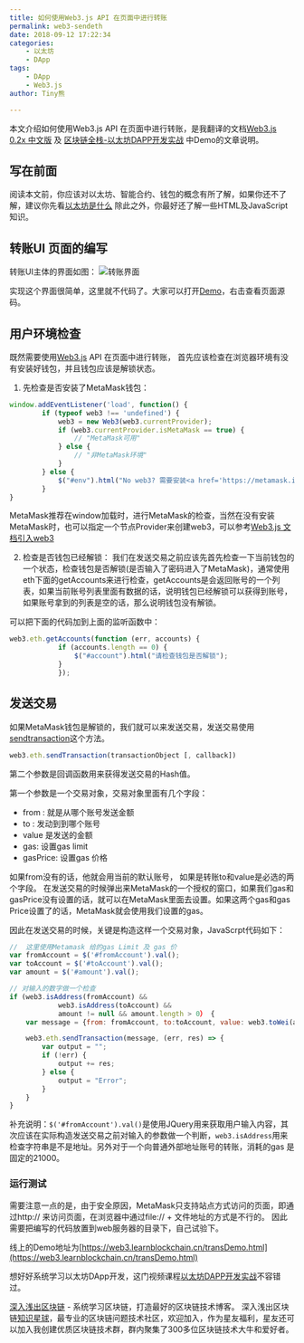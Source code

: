 ```yaml
---
title: 如何使用Web3.js API 在页面中进行转账
permalink: web3-sendeth
date: 2018-09-12 17:22:34
categories: 
    - 以太坊
    - DApp
tags:
    - DApp
    - Web3.js
author: Tiny熊

---
```


本文介绍如何使用Web3.js API 在页面中进行转账，是我翻译的文档[Web3.js 0.2x 中文版](https://web3.learnblockchain.cn/0.2x.x/) 及 [区块链全栈-以太坊DAPP开发实战](https://ke.qq.com/course/335169) 中Demo的文章说明。

<!-- more -->

## 写在前面
阅读本文前，你应该对以太坊、智能合约、钱包的概念有所了解，如果你还不了解，建议你先看[以太坊是什么](https://learnblockchain.cn/2017/11/20/whatiseth/)
除此之外，你最好还了解一些HTML及JavaScript知识。

## 转账UI 页面的编写

转账UI主体的界面如图：
![转账界面](https://img.learnblockchain.cn/2018/web3_sendeth_ui.jpg!wl/scale/35%)

实现这个界面很简单，这里就不代码了。大家可以打开[Demo](https://web3.learnblockchain.cn/transDemo.html)，右击查看页面源码。

## 用户环境检查

既然需要使用[Web3.js](https://learnblockchain.cn/docs/web3js-0.2x/) API 在页面中进行转账， 首先应该检查在浏览器环境有没有安装好钱包，并且钱包应该是解锁状态。

1. 先检查是否安装了MetaMask钱包：

```js
window.addEventListener('load', function() {
        if (typeof web3 !== 'undefined') {
            web3 = new Web3(web3.currentProvider);
            if (web3.currentProvider.isMetaMask == true) {
                // "MetaMask可用"
            } else {
                // "非MetaMask环境"
            }
        } else {
            $("#env").html("No web3? 需要安装<a href='https://metamask.io/'>MetaMask</a>!");
        }
}

```

MetaMask推荐在window加载时，进行MetaMask的检查，当然在没有安装MetaMask时，也可以指定一个节点Provider来创建web3，可以参考[Web3.js 文档引入web3](https://web3.learnblockchain.cn/0.2x.x/#web3)

2. 检查是否钱包已经解锁：
我们在发送交易之前应该先首先检查一下当前钱包的一个状态，检查钱包是否解锁(是否输入了密码进入了MetaMask)，通常使用eth下面的getAccounts来进行检查，getAccounts是会返回账号的一个列表，如果当前账号列表里面有数据的话，说明钱包已经解锁可以获得到账号，如果账号拿到的列表是空的话，那么说明钱包没有解锁。

可以把下面的代码加到上面的监听函数中：

```js
web3.eth.getAccounts(function (err, accounts) {
            if (accounts.length == 0) {
                $("#account").html("请检查钱包是否解锁");
            } 
            });
```


## 发送交易

如果MetaMask钱包是解锁的，我们就可以来发送交易，发送交易使用[sendtransaction](https://web3.learnblockchain.cn/0.2x.x/web3.eth/#web3ethsendtransaction)这个方法。

```js
web3.eth.sendTransaction(transactionObject [, callback])
```

第二个参数是回调函数用来获得发送交易的Hash值。

第一个参数是一个交易对象，交易对象里面有几个字段：

* from : 就是从哪个账号发送金额
* to : 发动到到哪个账号
* value 是发送的金额
* gas: 设置gas limit
* gasPrice: 设置gas 价格

如果from没有的话，他就会用当前的默认账号， 如果是转账to和value是必选的两个字段。
在发送交易的时候弹出来MetaMask的一个授权的窗口，如果我们gas和gasPrice没有设置的话，就可以在MetaMask里面去设置。如果这两个gas和gas Price设置了的话，MetaMask就会使用我们设置的gas。

因此在发送交易的时候，关键是构造这样一个交易对象，JavaScrpt代码如下：

```js
//  这里使用Metamask 给的gas Limit 及 gas 价
var fromAccount = $('#fromAccount').val();
var toAccount = $('#toAccount').val();
var amount = $('#amount').val();

// 对输入的数字做一个检查
if (web3.isAddress(fromAccount) &&
            web3.isAddress(toAccount) &&
            amount != null && amount.length > 0） {
    var message = {from: fromAccount, to:toAccount, value: web3.toWei(amount, 'ether')};

    web3.eth.sendTransaction(message, (err, res) => {
        var output = "";
        if (!err) {
            output += res;
        } else {
            output = "Error";
        }
    }
}

```

补充说明：`$('#fromAccount').val()`是使用JQuery用来获取用户输入内容，其次应该在实际构造发送交易之前对输入的参数做一个判断，`web3.isAddress`用来检查字符串是不是地址。另外对于一个向普通外部地址账号的转账，消耗的gas 是固定的21000。

### 运行测试

需要注意一点的是，由于安全原因，MetaMask只支持站点方式访问的页面，即通过http:// 来访问页面，在浏览器中通过file:// + 文件地址的方式是不行的。
因此需要把编写的代码放置到web服务器的目录下，自己试验下。

线上的Demo地址为[https://web3.learnblockchain.cn/transDemo.html](https://web3.learnblockchain.cn/transDemo.html)

想好好系统学习以太坊DApp开发，这门视频课程[以太坊DAPP开发实战](https://ke.qq.com/course/335169)不容错过。

[深入浅出区块链](https://learnblockchain.cn/) - 系统学习区块链，打造最好的区块链技术博客。
深入浅出区块链[知识星球](https://learnblockchain.cn/images/zsxq.png)，最专业的区块链问题技术社区，欢迎加入，作为星友福利，星友还可以加入我创建优质区块链技术群，群内聚集了300多位区块链技术大牛和爱好者。


